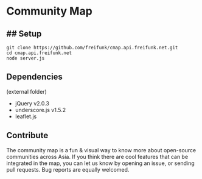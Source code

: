 Community Map
=============

## Setup
-----

```
git clone https://github.com/freifunk/cmap.api.freifunk.net.git
cd cmap.api.freifunk.net
node server.js
```

## Dependencies
(external folder)

* jQuery v2.0.3
* underscore.js v1.5.2
* leaflet.js

## Contribute

The community map is a fun & visual way to know more about open-source communities across Asia. If you think there are cool features that can be integrated in the map, you can let us know by opening an issue, or sending pull requests. Bug reports are equally welcomed.
